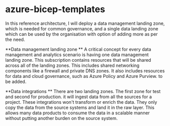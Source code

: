 # azure-bicep-templates
In this reference architecture, I will deploy a data management landing zone, which is needed for common governance, and a single data landing zone which can be used by the organisation with option of adding more as per the need.

**Data management landing zone
**
A critical concept for every data management and analytics scenario is having one data management landing zone. This subscription contains resources that will be shared across all of the landing zones. This includes shared networking components like a firewall and private DNS zones. It also includes resources for data and cloud governance, such as Azure Policy and Azure Purview. to be added.

**Data integrations
**
There are two landing zones. The first zone for test and second for production. it will ingest data from all the sources for a project.
These integrations won't transform or enrich the data. They only copy the data from the source systems and land it in the raw layer.
This allows many data products to consume the data in a scalable manner without putting another burden on the source system.
